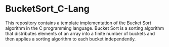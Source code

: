 # BucketSort_C-Lang
This repository contains a template implementation of the Bucket Sort algorithm in the C programming language. Bucket Sort is a sorting algorithm that distributes elements of an array into a finite number of buckets and then applies a sorting algorithm to each bucket independently.
